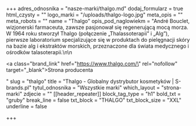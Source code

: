 +++
adres_odnosnika = "nasze-marki/thalgo.md"
dodaj_formularz = true
html_czysty = ""
logo_marki = "/uploads/thalgo-logo.jpg"
meta_opis = ""
meta_robots = ""
name = "Thalgo"
opis_pod_naglowiekm = "André Bouclet, wizjonerski farmaceuta, zawsze pasjonował się regenerującą mocą morza. W 1964 roku stworzył Thalgo (połączenie „Thalassoterapii” i „Alg”), pierwsze laboratorium specjalizujące się w produktach do pielęgnacji skóry na bazie alg i ekstraktów morskich, przeznaczone dla świata medycznego i ośrodków talasoterapii.\n\n    <p><a class=\"brand_link\" href=\"https://www.thalgo.com/\" rel=\"nofollow\" target=\"_blank\">Strona producenta</a></p>"
slug = "thalgo"
title = "Thalgo - Globalny dystrybutor kosmetyków | S-brands.pl"
tytul_odnosnika = "Wszystkie marki"
which_layout = "strona-marki"
zdjecie = ""
[[header_repeater]]
block_tag_type = "h1"
bold_txt = "gruby"
break_line = false
txt_block = "THALGO"
txt_block_size = "XXL"
underline = false

+++
